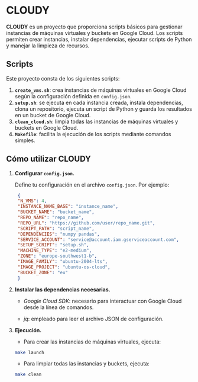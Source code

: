 # **CLOUDY**

**CLOUDY** es un proyecto que proporciona scripts básicos para gestionar instancias de máquinas virtuales y buckets en Google Cloud. Los scripts permiten crear instancias, instalar dependencias, ejecutar scripts de Python y manejar la limpieza de recursos.

## **Scripts**

Este proyecto consta de los siguientes scripts:

1. **`create_vms.sh`**: crea instancias de máquinas virtuales en Google Cloud según la configuración definida en `config.json`.
2. **`setup.sh`**: se ejecuta en cada instancia creada, instala dependencias, clona un repositorio, ejecuta un script de Python y guarda los resultados en un bucket de Google Cloud.
3. **`clean_cloud.sh`**: limpia todas las instancias de máquinas virtuales y buckets en Google Cloud.
4. **`Makefile`**: facilita la ejecución de los scripts mediante comandos simples.

## **Cómo utilizar CLOUDY**

1. **Configurar `config.json`.**

   Define tu configuración en el archivo `config.json`. Por ejemplo:

   ```json
    {
    "N_VMS": 4,
    "INSTANCE_NAME_BASE": "instance_name",
    "BUCKET_NAME": "bucket_name",
    "REPO_NAME": "repo_name",
    "REPO_URL": "https://github.com/user/repo_name.git",
    "SCRIPT_PATH": "script_name",
    "DEPENDENCIES": "numpy pandas",
    "SERVICE_ACCOUNT": "service@account.iam.gserviceaccount.com",
    "SETUP_SCRIPT": "setup.sh",
    "MACHINE_TYPE": "e2-medium",
    "ZONE": "europe-southwest1-b",
    "IMAGE_FAMILY": "ubuntu-2004-lts",
    "IMAGE_PROJECT": "ubuntu-os-cloud",
    "BUCKET_ZONE": "eu"
    }
    ```
2. **Instalar las dependencias necesarias.**

    - *Google Cloud SDK*: necesario para interactuar con Google Cloud desde la línea de comandos.

    - *jq*: empleado para leer el archivo JSON de configuración.

3. **Ejecución.**

    - Para crear las instancias de máquinas virtuales, ejecuta:

    ```bash
    make launch
    ```

    - Para limpiar todas las instancias y buckets, ejecuta:

    ```bash
    make clean
    ```